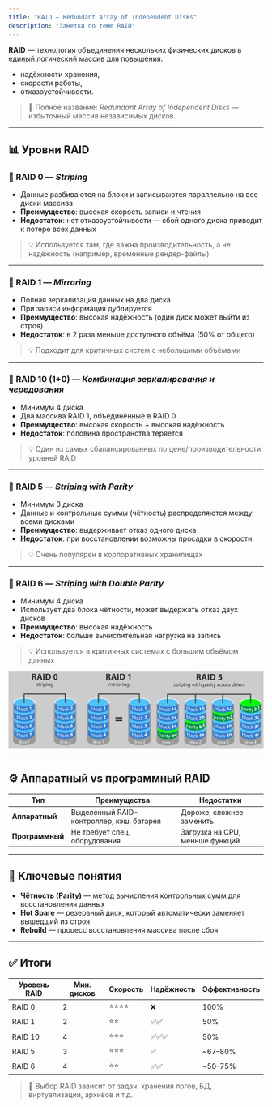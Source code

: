 ```yaml
---
title: "RAID — Redundant Array of Independent Disks"
description: "Заметки по теме RAID"
---
```


**RAID** — технология объединения нескольких физических дисков в единый логический массив для повышения:
- надёжности хранения,
- скорости работы,
- отказоустойчивости.

> 🧠 Полное название: *Redundant Array of Independent Disks* — избыточный массив независимых дисков.

---

## 📊 Уровни RAID

### 🔹 RAID 0 — *Striping*
- Данные разбиваются на блоки и записываются параллельно на все диски массива
- **Преимущество**: высокая скорость записи и чтения
- **Недостаток**: нет отказоустойчивости — сбой одного диска приводит к потере всех данных

> 💡 Используется там, где важна производительность, а не надёжность (например, временные рендер-файлы)

---

### 🔹 RAID 1 — *Mirroring*
- Полная зеркализация данных на два диска
- При записи информация дублируется
- **Преимущество**: высокая надёжность (один диск может выйти из строя)
- **Недостаток**: в 2 раза меньше доступного объёма (50% от общего)

> 💡 Подходит для критичных систем с небольшими объёмами

---

### 🔹 RAID 10 (1+0) — *Комбинация зеркалирования и чередования*
- Минимум 4 диска
- Два массива RAID 1, объединённые в RAID 0
- **Преимущество**: высокая скорость + высокая надёжность
- **Недостаток**: половина пространства теряется

> 💡 Один из самых сбалансированных по цене/производительности уровней RAID

---

### 🔹 RAID 5 — *Striping with Parity*
- Минимум 3 диска
- Данные и контрольные суммы (чётность) распределяются между всеми дисками
- **Преимущество**: выдерживает отказ одного диска
- **Недостаток**: при восстановлении возможны просадки в скорости

> 💡 Очень популярен в корпоративных хранилищах

---

### 🔹 RAID 6 — *Striping with Double Parity*
- Минимум 4 диска
- Использует два блока чётности, может выдержать отказ двух дисков
- **Преимущество**: высокая надёжность
- **Недостаток**: больше вычислительная нагрузка на запись

> 💡 Используется в критичных системах с большим объёмом данных

![alt text](<../../../assets/cache/IT-School/Pasted image 20250723233130.png>)

---

## ⚙️ Аппаратный vs программный RAID

| Тип        | Преимущества                         | Недостатки                     |
|------------|--------------------------------------|--------------------------------|
| **Аппаратный** | Выделенный RAID-контроллер, кэш, батарея | Дороже, сложнее заменить       |
| **Программный**| Не требует спец. оборудования     | Загрузка на CPU, меньше функций|

---

## 🧠 Ключевые понятия

- **Чётность (Parity)** — метод вычисления контрольных сумм для восстановления данных
- **Hot Spare** — резервный диск, который автоматически заменяет вышедший из строя
- **Rebuild** — процесс восстановления массива после сбоя

---

## ✅ Итоги

| Уровень RAID | Мин. дисков | Скорость | Надёжность | Эффективность |
|--------------|-------------|----------|-------------|----------------|
| RAID 0       | 2           | ⭐⭐⭐⭐     | ❌           | 100%           |
| RAID 1       | 2           | ⭐⭐       | ✅✅          | 50%            |
| RAID 10      | 4           | ⭐⭐⭐      | ✅✅✅        | 50%            |
| RAID 5       | 3           | ⭐⭐⭐      | ✅           | ~67–80%        |
| RAID 6       | 4           | ⭐⭐       | ✅✅          | ~50–75%        |

> 💬 Выбор RAID зависит от задач: хранения логов, БД, виртуализации, архивов и т.д.
